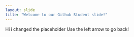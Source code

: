 ```yaml
---
layout: slide
title: "Welcome to our Github Student slide!"
---
```

Hi i changed the placeholder
Use the left arrow to go back!
